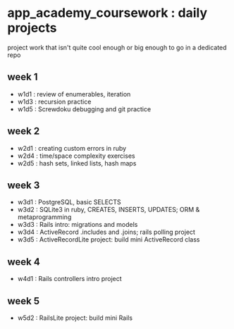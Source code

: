 # app_academy_coursework : daily projects
project work that isn't quite cool enough or big enough to go in a dedicated repo

## week 1
* w1d1 : review of enumerables, iteration
* w1d3 : recursion practice
* w1d5 : Screwdoku debugging and git practice


## week 2
* w2d1 : creating custom errors in ruby
* w2d4 : time/space complexity exercises
* w2d5 : hash sets, linked lists, hash maps


## week 3
* w3d1 : PostgreSQL, basic SELECTS
* w3d2 : SQLite3 in ruby, CREATES, INSERTS, UPDATES; ORM & metaprogramming
* w3d3 : Rails intro: migrations and models
* w3d4 : ActiveRecord .includes and .joins; rails polling project
* w3d5 : ActiveRecordLite project: build mini ActiveRecord class


## week 4
* w4d1 : Rails controllers intro project


## week 5
* w5d2 : RailsLite project: build mini Rails